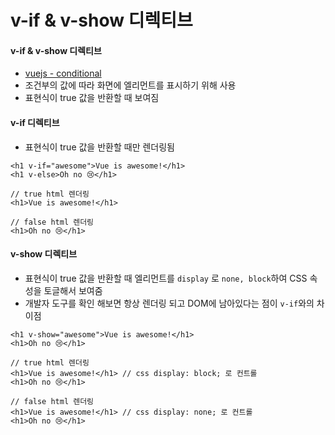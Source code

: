 # v-if & v-show 디렉티브

#### v-if & v-show 디렉티브

* [vuejs - conditional](https://kr.vuejs.org/v2/guide/conditional.html)
* 조건부의 값에 따라 화면에 엘리먼트를 표시하기 위해 사용
* 표현식이 true 값을 반환할 때 보여짐

&#x20;

#### v-if 디렉티브

* 표현식이 true 값을 반환할 때만 렌더링됨

```
<h1 v-if="awesome">Vue is awesome!</h1>
<h1 v-else>Oh no 😢</h1>

// true html 렌더링
<h1>Vue is awesome!</h1> 

// false html 렌더링
<h1>Oh no 😢</h1>
```

&#x20;

#### v-show 디렉티브

* 표현식이 true 값을 반환할 때 엘리먼트를 `display` 로 `none, block`하여 CSS 속성을 토글해서 보여줌
* 개발자 도구를 확인 해보면 항상 렌더링 되고 DOM에 남아있다는 점이 `v-if`와의 차이점

```
<h1 v-show="awesome">Vue is awesome!</h1>
<h1>Oh no 😢</h1>

// true html 렌더링 
<h1>Vue is awesome!</h1> // css display: block; 로 컨트롤
<h1>Oh no 😢</h1>

// false html 렌더링 
<h1>Vue is awesome!</h1> // css display: none; 로 컨트롤
<h1>Oh no 😢</h1>
```
